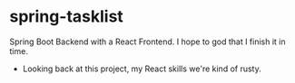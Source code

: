 # spring-tasklist
Spring Boot Backend with a React Frontend. I hope to god that I finish it in time.
*  Looking back at this project, my React skills we're kind of rusty.
